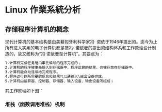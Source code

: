 # Linux 作業系統分析

## 存储程序计算机的概念


现代计算机的基本结构是由美藉匈牙利科学家冯· 诺依于1946年提出的。迄今为止所有进入实用的电子计算机都是按冯· 诺依曼的提出的结构体系和工作原理设计制造的，故又统称为“冯·诺依曼型计算机”。其要点为：
```sh
1.计算机完成任务是由事先编号的程序完成的；
2.计算机的程序被事先输入到存储器中，程序运算的结果，也被存放在存储器中。
3.计算机能自动连续地完成程序。
4.程序运行的所需要的信息和结果可以通输入\输出设备完成。
5.计算机由运算器、控制器、存储器、输入设备、输出设备所组成；
```

其工作原理如下图：

### 堆栈（函数调用堆栈）机制